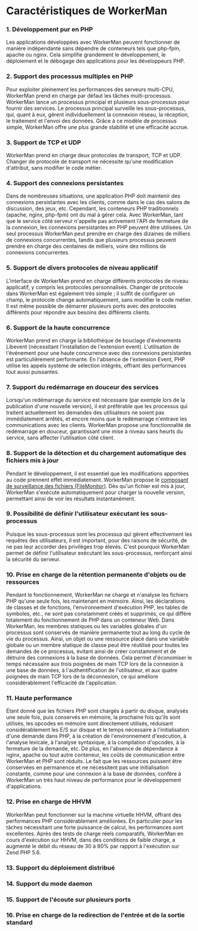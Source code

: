 # Caractéristiques de WorkerMan

### 1. Développement pur en PHP
Les applications développées avec WorkerMan peuvent fonctionner de manière indépendante sans dépendre de conteneurs tels que php-fpm, apache ou nginx. Cela simplifie grandement le développement, le déploiement et le débogage des applications pour les développeurs PHP.

### 2. Support des processus multiples en PHP
Pour exploiter pleinement les performances des serveurs multi-CPU, WorkerMan prend en charge par défaut les tâches multi-processus. WorkerMan lance un processus principal et plusieurs sous-processus pour fournir des services. Le processus principal surveille les sous-processus, qui, quant à eux, gèrent individuellement la connexion réseau, la réception, le traitement et l'envoi des données. Grâce à ce modèle de processus simple, WorkerMan offre une plus grande stabilité et une efficacité accrue.

### 3. Support de TCP et UDP
WorkerMan prend en charge deux protocoles de transport, TCP et UDP. Changer de protocole de transport ne nécessite qu'une modification d'attribut, sans modifier le code métier.

### 4. Support des connexions persistantes
Dans de nombreuses situations, une application PHP doit maintenir des connexions persistantes avec les clients, comme dans le cas des salons de discussion, des jeux, etc. Cependant, les conteneurs PHP traditionnels (apache, nginx, php-fpm) ont du mal à gérer cela. Avec WorkerMan, tant que le service côté serveur n'appelle pas activement l'API de fermeture de la connexion, les connexions persistantes en PHP peuvent être utilisées. Un seul processus WorkerMan peut prendre en charge des dizaines de milliers de connexions concurrentes, tandis que plusieurs processus peuvent prendre en charge des centaines de milliers, voire des millions de connexions concurrentes.

### 5. Support de divers protocoles de niveau applicatif
L'interface de WorkerMan prend en charge différents protocoles de niveau applicatif, y compris les protocoles personnalisés. Changer de protocole dans WorkerMan est également très simple ; il suffit de configurer un champ, le protocole change automatiquement, sans modifier le code métier. Il est même possible de démarrer plusieurs ports avec des protocoles différents pour répondre aux besoins des différents clients.

### 6. Support de la haute concurrence
WorkerMan prend en charge la bibliothèque de bouclage d'événements Libevent (nécessitant l'installation de l'extension event). L'utilisation de l'événement pour une haute concurrence avec des connexions persistantes est particulièrement performante. En l'absence de l'extension Event, PHP utilise les appels système de sélection intégrés, offrant des performances tout aussi puissantes.

### 7. Support du redémarrage en douceur des services
Lorsqu'un redémarrage du service est nécessaire (par exemple lors de la publication d'une nouvelle version), il est préférable que les processus qui traitent actuellement les demandes des utilisateurs ne soient pas immédiatement arrêtés, et encore moins que le redémarrage n'entrave les communications avec les clients. WorkerMan propose une fonctionnalité de redémarrage en douceur, garantissant une mise à niveau sans heurts du service, sans affecter l'utilisation côté client.

### 8. Support de la détection et du chargement automatique des fichiers mis à jour
Pendant le développement, il est essentiel que les modifications apportées au code prennent effet immédiatement. WorkerMan propose le [composant de surveillance des fichiers (FileMonitor)](../components/file-monitor.md). Dès qu'un fichier est mis à jour, WorkerMan s'exécute automatiquement pour charger la nouvelle version, permettant ainsi de voir les résultats instantanément.

### 9. Possibilité de définir l'utilisateur exécutant les sous-processus
Puisque les sous-processus sont les processus qui gèrent effectivement les requêtes des utilisateurs, il est important, pour des raisons de sécurité, de ne pas leur accorder des privilèges trop élevés. C'est pourquoi WorkerMan permet de définir l'utilisateur exécutant les sous-processus, renforçant ainsi la sécurité du serveur.

### 10. Prise en charge de la rétention permanente d'objets ou de ressources
Pendant le fonctionnement, WorkerMan ne charge et n'analyse les fichiers PHP qu'une seule fois, les maintenant en mémoire. Ainsi, les déclarations de classes et de fonctions, l'environnement d'exécution PHP, les tables de symboles, etc., ne sont pas constamment créés et supprimés, ce qui diffère totalement du fonctionnement de PHP dans un conteneur Web. Dans WorkerMan, les membres statiques ou les variables globales d'un processus sont conservés de manière permanente tout au long du cycle de vie du processus. Ainsi, un objet ou une ressource placé dans une variable globale ou un membre statique de classe peut être réutilisé pour toutes les demandes de ce processus, évitant ainsi de créer constamment et de détruire des connexions à la base de données. Cela permet d'économiser le temps nécessaire aux trois poignées de main TCP lors de la connexion à une base de données, à l'authentification de l'utilisateur, et aux quatre poignées de main TCP lors de la déconnexion, ce qui améliore considérablement l'efficacité de l'application.

### 11. Haute performance
Étant donné que les fichiers PHP sont chargés à partir du disque, analysés une seule fois, puis conservés en mémoire, la prochaine fois qu'ils sont utilisés, les opcodes en mémoire sont directement utilisés, réduisant considérablement les E/S sur disque et le temps nécessaire à l'initialisation d'une demande dans PHP, à la création de l'environnement d'exécution, à l'analyse lexicale, à l'analyse syntaxique, à la compilation d'opcodes, à la fermeture de la demande, etc. De plus, en l'absence de dépendance à nginx, apache ou tout autre conteneur, les coûts de communication entre WorkerMan et PHP sont réduits. Le fait que les ressources puissent être conservées en permanence et ne nécessitent pas une initialisation constante, comme pour une connexion à la base de données, confère à WorkerMan un très haut niveau de performance pour le développement d'applications.

### 12. Prise en charge de HHVM
WorkerMan peut fonctionner sur la machine virtuelle HHVM, offrant des performances PHP considérablement améliorées. En particulier pour les tâches nécessitant une forte puissance de calcul, les performances sont excellentes. Après des tests de charge réels comparatifs, WorkerMan en cours d'exécution sur HHVM, dans des conditions de faible charge, a augmenté le débit du réseau de 30 à 80% par rapport à l'exécution sur Zend PHP 5.6.

### 13. Support du déploiement distribué

### 14. Support du mode daemon

### 15. Support de l'écoute sur plusieurs ports

### 16. Prise en charge de la redirection de l'entrée et de la sortie standard
